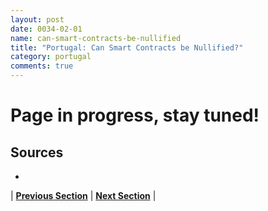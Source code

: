 ```yaml
---
layout: post
date: 0034-02-01
name: can-smart-contracts-be-nullified
title: "Portugal: Can Smart Contracts be Nullified?"
category: portugal
comments: true
---
```


# Page in progress, stay tuned!

Sources
-- 
- 


| **[Previous Section](https://neo-project.github.io/global-blockchain-compliance-hub//portugal/portugal-dispute-resolution.html)** | **[Next Section]( https://neo-project.github.io/global-blockchain-compliance-hub//portugal/portugal-suggested-readings.html)** |
